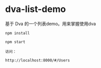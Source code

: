 # dva-list-demo
基于 Dva 的一个列表demo。用来掌握使用dva
```
npm install 

npm start 

访问：

http://localhost:8000/#/Users
```
